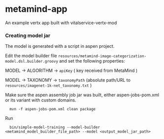 metamind-app
=====================


An example vertx app built with vitalservice-vertx-mod


### Creating model jar

The model is generated with a script in aspen project.

Edit the model builder file `resources/metamind-image-categorization-model.dsl.builder.groovy` and set the following properties:

MODEL -> ALGORITHM -> `apiKey`  ( key received from MetaMind )

MODEL -> TAXONOMY -> `taxonomyPath` (absolute path/URL to `resources/imagenet-1k-net_taxonomy.txt` )

Make sure the aspen assembly job jar was built, either aspen-jobs-pom.xml or its variant with custom domains.

      mvn -f aspen-jobs-pom.xml clean package

Run

      bin/simple-model-training --model-builder <metamind_model_builder_file_path> --model <output_model_jar_path>

